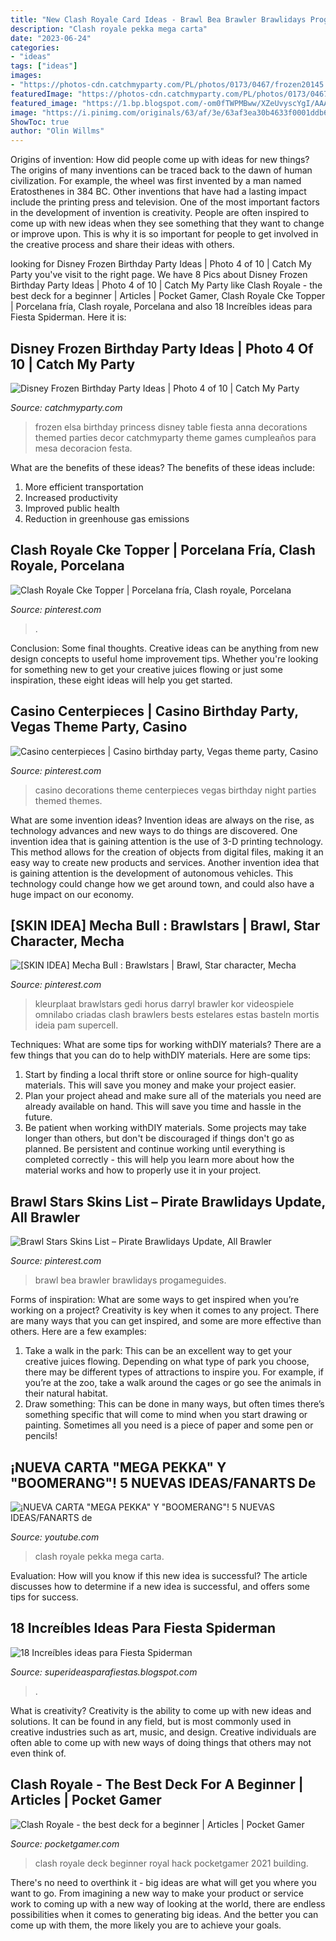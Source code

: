 ```yaml
---
title: "New Clash Royale Card Ideas - Brawl Bea Brawler Brawlidays Progameguides"
description: "Clash royale pekka mega carta"
date: "2023-06-24"
categories:
- "ideas"
tags: ["ideas"]
images:
- "https://photos-cdn.catchmyparty.com/PL/photos/0173/0467/frozen20145.jpg"
featuredImage: "https://photos-cdn.catchmyparty.com/PL/photos/0173/0467/frozen20145.jpg"
featured_image: "https://1.bp.blogspot.com/-om0fTWPMBww/XZeUvyscYgI/AAAAAAAAbds/nyZE9R7hdd8AZy5NSaluWuO_U1oxx8MZACLcBGAsYHQ/s1600/4.jpg"
image: "https://i.pinimg.com/originals/63/af/3e/63af3ea30b4633f0001ddb6c5643f599.jpg"
ShowToc: true
author: "Olin Willms"
---
```



Origins of invention: How did people come up with ideas for new things?
The origins of many inventions can be traced back to the dawn of human civilization. For example, the wheel was first invented by a man named Eratosthenes in 384 BC. Other inventions that have had a lasting impact include the printing press and television. 
One of the most important factors in the development of invention is creativity. People are often inspired to come up with new ideas when they see something that they want to change or improve upon. This is why it is so important for people to get involved in the creative process and share their ideas with others.

	

		
looking for Disney Frozen Birthday Party Ideas | Photo 4 of 10 | Catch My Party you've visit to the right page. We have 8 Pics about Disney Frozen Birthday Party Ideas | Photo 4 of 10 | Catch My Party like Clash Royale - the best deck for a beginner | Articles | Pocket Gamer, Clash Royale Cke Topper | Porcelana fría, Clash royale, Porcelana and also 18 Increíbles ideas para Fiesta Spiderman. Here it is:
		
    
## Disney Frozen Birthday Party Ideas | Photo 4 Of 10 | Catch My Party

<img loading=lazy src="https://photos-cdn.catchmyparty.com/PL/photos/0173/0467/frozen20145.jpg" onerror="this.onerror=null;this.src='https://tse1.mm.bing.net/th?id=OIP.EIVMCcAtCSuYZX4pg229JQHaJ4&amp;pid=15.1';" alt="Disney Frozen Birthday Party Ideas | Photo 4 of 10 | Catch My Party">

_Source: catchmyparty.com_

>frozen elsa birthday princess disney table fiesta anna decorations themed parties decor catchmyparty theme games cumpleaños para mesa decoracion festa. 

	

What are the benefits of these ideas?
The benefits of these ideas include: 
1. More efficient transportation 
2. Increased productivity 
3. Improved public health 
4. Reduction in greenhouse gas emissions 

    
## Clash Royale Cke Topper | Porcelana Fría, Clash Royale, Porcelana

<img loading=lazy src="https://i.pinimg.com/originals/2b/e6/a3/2be6a3c32cbe548b9cb8e4b4998342d1.jpg" onerror="this.onerror=null;this.src='https://tse2.mm.bing.net/th?id=OIP.-3vhTg8860tWseEF_kbB2gHaK0&amp;pid=15.1';" alt="Clash Royale Cke Topper | Porcelana fría, Clash royale, Porcelana">

_Source: pinterest.com_

>. 

	

Conclusion: Some final thoughts.
Creative ideas can be anything from new design concepts to useful home improvement tips. Whether you're looking for something new to get your creative juices flowing or just some inspiration, these eight ideas will help you get started.

    
## Casino Centerpieces | Casino Birthday Party, Vegas Theme Party, Casino

<img loading=lazy src="https://i.pinimg.com/originals/63/af/3e/63af3ea30b4633f0001ddb6c5643f599.jpg" onerror="this.onerror=null;this.src='https://tse2.mm.bing.net/th?id=OIP.2iY6QneHOoYfveZNehKbQQHaLG&amp;pid=15.1';" alt="Casino centerpieces | Casino birthday party, Vegas theme party, Casino">

_Source: pinterest.com_

>casino decorations theme centerpieces vegas birthday night parties themed themes. 

	

What are some invention ideas?
Invention ideas are always on the rise, as technology advances and new ways to do things are discovered. One invention idea that is gaining attention is the use of 3-D printing technology. This method allows for the creation of objects from digital files, making it an easy way to create new products and services. Another invention idea that is gaining attention is the development of autonomous vehicles. This technology could change how we get around town, and could also have a huge impact on our economy.

    
## [SKIN IDEA] Mecha Bull : Brawlstars | Brawl, Star Character, Mecha

<img loading=lazy src="https://i.pinimg.com/736x/d6/4d/c6/d64dc6724e1f4d92f9b0ae37efd27296.jpg" onerror="this.onerror=null;this.src='https://tse1.mm.bing.net/th?id=OIP.FTUGJq6mGlqoYJxTa7vOYQHaHa&amp;pid=15.1';" alt="[SKIN IDEA] Mecha Bull : Brawlstars | Brawl, Star character, Mecha">

_Source: pinterest.com_

>kleurplaat brawlstars gedi horus darryl brawler kor videospiele omnilabo criadas clash brawlers bests estelares estas basteln mortis ideia pam supercell. 

	

Techniques: What are some tips for working withDIY materials?
There are a few things that you can do to help withDIY materials. Here are some tips: 
1. Start by finding a local thrift store or online source for high-quality materials. This will save you money and make your project easier. 
2. Plan your project ahead and make sure all of the materials you need are already available on hand. This will save you time and hassle in the future. 
3. Be patient when working withDIY materials. Some projects may take longer than others, but don't be discouraged if things don't go as planned. Be persistent and continue working until everything is completed correctly - this will help you learn more about how the material works and how to properly use it in your project.

    
## Brawl Stars Skins List – Pirate Brawlidays Update, All Brawler

<img loading=lazy src="https://i.pinimg.com/736x/e0/f7/f4/e0f7f417c346f67cc889b8b26347742f.jpg" onerror="this.onerror=null;this.src='https://tse4.mm.bing.net/th?id=OIP.o5pKlsSnzVGSrzNrFUnDPgHaHa&amp;pid=15.1';" alt="Brawl Stars Skins List – Pirate Brawlidays Update, All Brawler">

_Source: pinterest.com_

>brawl bea brawler brawlidays progameguides. 

	

Forms of inspiration: What are some ways to get inspired when you’re working on a project?
Creativity is key when it comes to any project. There are many ways that you can get inspired, and some are more effective than others. Here are a few examples: 
1. Take a walk in the park: This can be an excellent way to get your creative juices flowing. Depending on what type of park you choose, there may be different types of attractions to inspire you. For example, if you’re at the zoo, take a walk around the cages or go see the animals in their natural habitat. 
2. Draw something: This can be done in many ways, but often times there’s something specific that will come to mind when you start drawing or painting. Sometimes all you need is a piece of paper and some pen or pencils!

    
## ¡NUEVA CARTA &quot;MEGA PEKKA&quot; Y &quot;BOOMERANG&quot;! 5 NUEVAS IDEAS/FANARTS De

<img loading=lazy src="https://i.ytimg.com/vi/Ft0eMJ8cEI0/maxresdefault.jpg" onerror="this.onerror=null;this.src='https://tse2.mm.bing.net/th?id=OIP.aCvzEgc7NUUbF9_WScB_9QHaEK&amp;pid=15.1';" alt="¡NUEVA CARTA &quot;MEGA PEKKA&quot; Y &quot;BOOMERANG&quot;! 5 NUEVAS IDEAS/FANARTS de">

_Source: youtube.com_

>clash royale pekka mega carta. 

	

Evaluation: How will you know if this new idea is successful?
The article discusses how to determine if a new idea is successful, and offers some tips for success.

    
## 18 Increíbles Ideas Para Fiesta Spiderman

<img loading=lazy src="https://1.bp.blogspot.com/-om0fTWPMBww/XZeUvyscYgI/AAAAAAAAbds/nyZE9R7hdd8AZy5NSaluWuO_U1oxx8MZACLcBGAsYHQ/s1600/4.jpg" onerror="this.onerror=null;this.src='https://tse1.mm.bing.net/th?id=OIP.8wFeTn1Vmzk5yw_ntzA5WgHaIS&amp;pid=15.1';" alt="18 Increíbles ideas para Fiesta Spiderman">

_Source: superideasparafiestas.blogspot.com_

>. 

	

What is creativity?
Creativity is the ability to come up with new ideas and solutions. It can be found in any field, but is most commonly used in creative industries such as art, music, and design. Creative individuals are often able to come up with new ways of doing things that others may not even think of.

    
## Clash Royale - The Best Deck For A Beginner | Articles | Pocket Gamer

<img loading=lazy src="https://media.pocketgamer.com/artwork/na-nlpw/clash-royale-deck-building-main-image.png" onerror="this.onerror=null;this.src='https://tse3.mm.bing.net/th?id=OIP._74LDtyQCnjqDEQEmO3QOQHaNK&amp;pid=15.1';" alt="Clash Royale - the best deck for a beginner | Articles | Pocket Gamer">

_Source: pocketgamer.com_

>clash royale deck beginner royal hack pocketgamer 2021 building. 

	

There's no need to overthink it - big ideas are what will get you where you want to go. From imagining a new way to make your product or service work to coming up with a new way of looking at the world, there are endless possibilities when it comes to generating big ideas. And the better you can come up with them, the more likely you are to achieve your goals.

